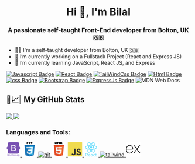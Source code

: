<h1 align="center">Hi 👋, I'm Bilal</h1>
<h3 align="center">A passionate self-taught Front-End developer from Bolton, UK 🇬🇧</h3>


- 👨‍💻 I'm a self-taught developer from Bolton, UK 🇬🇧
- 🔭 I’m currently working on a Fullstack Project (React and Express JS)
- 🌱 I’m currently learning JavaScript, React JS, and Express

[![Javascript Badge](https://img.shields.io/badge/JavaScript-323330?style=for-the-badge&logo=javascript&logoColor=F7DF1E)](#) [![React Badge](https://img.shields.io/badge/React-20232A?style=for-the-badge&logo=react&logoColor=61DAFB)](#) [![TailWindCss Badge](https://img.shields.io/badge/Tailwind_CSS-38B2AC?style=for-the-badge&logo=tailwind-css&logoColor=white)](#) [![Html Badge](https://img.shields.io/badge/HTML5-E34F26?style=for-the-badge&logo=html5&logoColor=white)](#) [![css Badge](https://img.shields.io/badge/CSS3-1572B6?style=for-the-badge&logo=css3&logoColor=white)](#) [![Bootstrap Badge](https://img.shields.io/badge/Bootstrap-563D7C?style=for-the-badge&logo=bootstrap&logoColor=white)](#) [![ExpressJs Badge](https://img.shields.io/badge/Express.js-000000?style=for-the-badge&logo=express&logoColor=white)](#)
 ![MDN Web Docs](https://img.shields.io/badge/MDN_Web_Docs-black?style=for-the-badge&logo=mdnwebdocs&logoColor=white) 
## 🌲📈| My GitHub Stats
<p>
<a href="https://github.com/bilalgit98">
  <img height="160em" src="https://github-readme-stats.vercel.app/api?username=bilalgit98&count_private=true&show_icons=true&bg_color=000080&text_color=ffffff&title_color=ffffff&border_color=ffffff&icon_color=ffffff" />
  <img height="160em" src="https://github-readme-stats-eight-theta.vercel.app/api/top-langs/?username=bilalgit98&bg_color=000080&text_color=ffffff&title_color=ffffff&border_color=ffffff&icon_color=ffffff&layout=compact&langs_count=10&exclude_repo=gamebase&hide=objective-c,c,java" />
</a>
</p>



<p align="left">
</p>

<h3 align="left">Languages and Tools:</h3>
<p align="left"> <a href="https://getbootstrap.com" target="_blank" rel="noreferrer"> <img src="https://raw.githubusercontent.com/devicons/devicon/master/icons/bootstrap/bootstrap-plain-wordmark.svg" alt="bootstrap" width="40" height="40"/> </a> <a href="https://www.w3schools.com/css/" target="_blank" rel="noreferrer"> <img src="https://raw.githubusercontent.com/devicons/devicon/master/icons/css3/css3-original-wordmark.svg" alt="css3" width="40" height="40"/> </a> <a href="https://git-scm.com/" target="_blank" rel="noreferrer"> <img src="https://www.vectorlogo.zone/logos/git-scm/git-scm-icon.svg" alt="git" width="40" height="40"/> </a> <a href="https://www.w3.org/html/" target="_blank" rel="noreferrer"> <img src="https://raw.githubusercontent.com/devicons/devicon/master/icons/html5/html5-original-wordmark.svg" alt="html5" width="40" height="40"/> </a> <a href="https://developer.mozilla.org/en-US/docs/Web/JavaScript" target="_blank" rel="noreferrer"> <img src="https://raw.githubusercontent.com/devicons/devicon/master/icons/javascript/javascript-original.svg" alt="javascript" width="40" height="40"/> </a> <a href="https://reactjs.org/" target="_blank" rel="noreferrer"> <img src="https://raw.githubusercontent.com/devicons/devicon/master/icons/react/react-original-wordmark.svg" alt="react" width="40" height="40"/> </a> <a href="https://tailwindcss.com/" target="_blank" rel="noreferrer"> <img src="https://www.vectorlogo.zone/logos/tailwindcss/tailwindcss-icon.svg" alt="tailwind" width="40" height="40"/> </a> <a href="https://expressjs.com/" target="_blank" rel="noreferrer"> <img src="https://raw.githubusercontent.com/devicons/devicon/1119b9f84c0290e0f0b38982099a2bd027a48bf1/icons/express/express-original.svg" alt="expressjs" width="40" height="40"/> </a></p>


<!--
**bilalgit98/bilalgit98** is a ✨ _special_ ✨ repository because its `README.md` (this file) appears on your GitHub profile.



Here are some ideas to get you started:

- 🔭 I’m currently working on ...
- 🌱 I’m currently learning ...
- 👯 I’m looking to collaborate on ...
- 🤔 I’m looking for help with ...
- 💬 Ask me about ...
- 📫 How to reach me: ...
- 😄 Pronouns: ...
- ⚡ Fun fact: ...
-->
